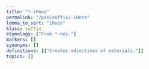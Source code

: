 ```yaml
---
title: "*-iHnos"
permalink: "/pie/suffix/-iHnos"
lemma_to_sort: "ihnos"
klass: suffix
etymology: ["From *-nós."]
markers: []
synonyms: []
definitions: [["Creates adjectives of materials."]]
topics: []
---
```

